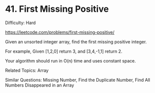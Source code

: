 # 41. First Missing Positive

Difficulty: Hard

https://leetcode.com/problems/first-missing-positive/

Given an unsorted integer array, find the first missing positive integer.

For example,
Given [1,2,0] return 3,
and [3,4,-1,1] return 2.

Your algorithm should run in O(n) time and uses constant space.

Related Topics: Array

Similar Questions: Missing Number, Find the Duplicate Number, Find All Numbers Disappeared in an Array
